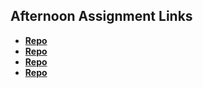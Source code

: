 ## Afternoon Assignment Links

* **[Repo](https://github.com/JuiceJag/Score-Board)**
* **[Repo](https://github.com/JuiceJag/swarm)**
* **[Repo](https://github.com/JuiceJag/Ice-Cream-Parlor)**
* **[Repo](https://github.com/JuiceJag/Boss-Monster)**
